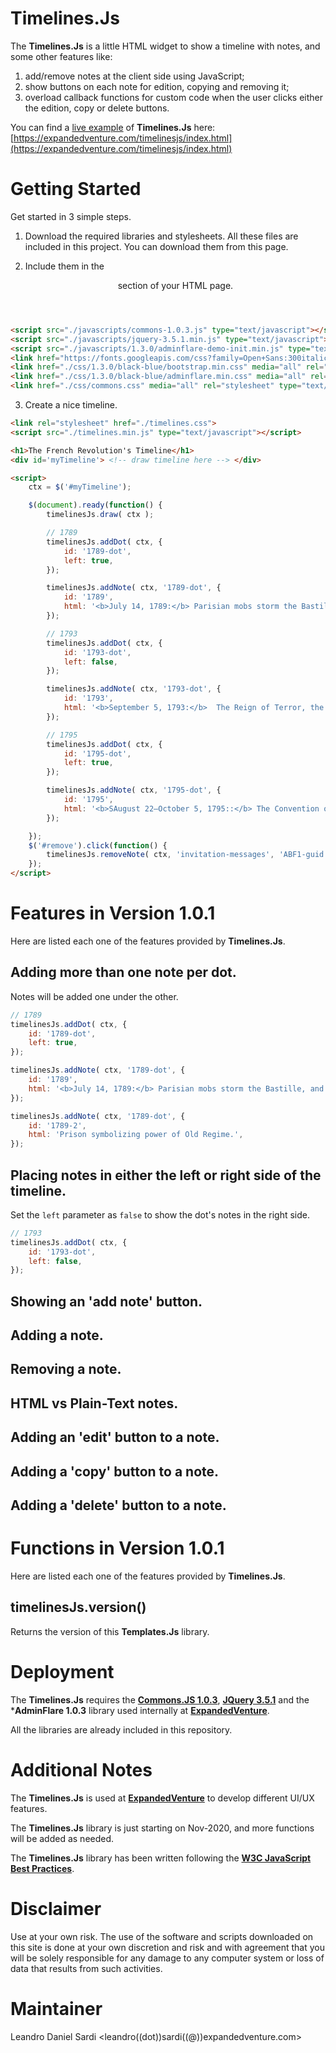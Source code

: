 # Timelines.Js
The **Timelines.Js** is a little HTML widget to show a timeline with notes, and some other features like:
1. add/remove notes at the client side using JavaScript;
2. show buttons on each note for edition, copying and removing it;
3. overload callback functions for custom code when the user clicks either the edition, copy or delete buttons.

You can find a [live example](https://expandedventure.com/timelinesjs/index.html) of **Timelines.Js** here: [https://expandedventure.com/timelinesjs/index.html](https://expandedventure.com/timelinesjs/index.html)


# Getting Started
Get started in 3 simple steps.

1. Download the required libraries and stylesheets.
All these files are included in this project. You can download them from this page.

2. Include them in the <header> section of your HTML page.

```html
<script src="./javascripts/commons-1.0.3.js" type="text/javascript"></script>
<script src="./javascripts/jquery-3.5.1.min.js" type="text/javascript"></script>
<script src="./javascripts/1.3.0/adminflare-demo-init.min.js" type="text/javascript"></script>
<link href="https://fonts.googleapis.com/css?family=Open+Sans:300italic,400italic,600italic,700italic,400,300,600,700" rel="stylesheet" type="text/css">	
<link href="./css/1.3.0/black-blue/bootstrap.min.css" media="all" rel="stylesheet" type="text/css" id="bootstrap-css">
<link href="./css/1.3.0/black-blue/adminflare.min.css" media="all" rel="stylesheet" type="text/css" id="adminflare-css">
<link href="./css/commons.css" media="all" rel="stylesheet" type="text/css" id="commons-css">
```

3. Create a nice timeline.

```html
<link rel="stylesheet" href="./timelines.css">
<script src="./timelines.min.js" type="text/javascript"></script>

<h1>The French Revolution's Timeline</h1>
<div id='myTimeline'> <!-- draw timeline here --> </div>

<script>
	ctx = $('#myTimeline');

	$(document).ready(function() {
		timelinesJs.draw( ctx );

		// 1789
		timelinesJs.addDot( ctx, {
			id: '1789-dot',
			left: true,
		});

		timelinesJs.addNote( ctx, '1789-dot', {
			id: '1789',
			html: '<b>July 14, 1789:</b> Parisian mobs storm the Bastille, and the French Revolution begins.',
		});

		// 1793
		timelinesJs.addDot( ctx, {
			id: '1793-dot',
			left: false,
		});

		timelinesJs.addNote( ctx, '1793-dot', {
			id: '1793',
			html: '<b>September 5, 1793:</b>  The Reign of Terror, the most radical period of the French Revolution, begins. At least 300,000 suspects are arrested; 17,000 are executed, and perhaps 10,000 die in prison or without trial.',
		});

		// 1795
		timelinesJs.addDot( ctx, {
			id: '1795-dot',
			left: true,
		});

		timelinesJs.addNote( ctx, '1795-dot', {
			id: '1795',
			html: '<b>SAugust 22–October 5, 1795::</b> The Convention of the French Republic creates a new constitution, establishing the Directory (a five-member committee) as the leaders of the French government. On October 5, in support of the Directory, Napoleon fires into a crowd of Royalists and defeats the anti-Republican forces that threaten the new government.',
		});

	});
	$('#remove').click(function() {
		timelinesJs.removeNote( ctx, 'invitation-messages', 'ABF1-guid');		
	});
</script>
```

# Features in Version 1.0.1
Here are listed each one of the features provided by **Timelines.Js**.

## Adding more than one note per dot.
Notes will be added one under the other.

```javascript
// 1789
timelinesJs.addDot( ctx, {
	id: '1789-dot',
	left: true,
});

timelinesJs.addNote( ctx, '1789-dot', {
	id: '1789',
	html: '<b>July 14, 1789:</b> Parisian mobs storm the Bastille, and the French Revolution begins.',
});

timelinesJs.addNote( ctx, '1789-dot', {
	id: '1789-2',
	html: 'Prison symbolizing power of Old Regime.',
});
```

## Placing notes in either the left or right side of the timeline.
Set the `left` parameter as `false` to show the dot's notes in the right side.

```javascript
// 1793
timelinesJs.addDot( ctx, {
	id: '1793-dot',
	left: false,
});
```

## Showing an 'add note' button.

## Adding a note.

## Removing a note.

## HTML vs Plain-Text notes.

## Adding an 'edit' button to a note.

## Adding a 'copy' button to a note.

## Adding a 'delete' button to a note.


# Functions in Version 1.0.1
Here are listed each one of the features provided by **Timelines.Js**.

## timelinesJs.version()
Returns the version of this **Templates.Js** library.



# Deployment 
The **Timelines.Js** requires the [**Commons.JS 1.0.3**](https://github.com/leandrosardi/commonsjs/), [**JQuery 3.5.1**](https://jquery.com/download/) and the ***AdminFlare 1.0.3** library used internally at [**ExpandedVenture**](https://expandedventure.com/expandedventure).

All the libraries are already included in this repository.

# Additional Notes
The **Timelines.Js** is used at [**ExpandedVenture**](https://expandedventure.com/expandedventure) to develop different UI/UX features.

The **Timelines.Js** library is just starting on Nov-2020, and more functions will be added as needed.

The **Timelines.Js** library has been written following the [**W3C JavaScript Best Practices**](https://www.w3.org/community/webed/wiki/JavaScript_best_practices).

# Disclaimer
Use at your own risk. The use of the software and scripts downloaded on this site is done at your own discretion and risk and with agreement that you will be solely responsible for any damage to any computer system or loss of data that results from such activities.

# Maintainer
Leandro Daniel Sardi <leandro((dot))sardi((@))expandedventure.com>